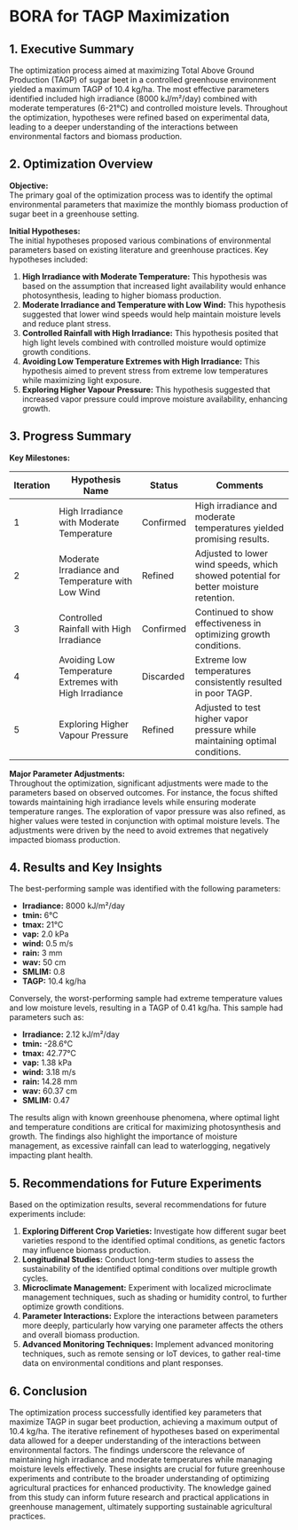 # BORA for TAGP Maximization 

## 1. Executive Summary

The optimization process aimed at maximizing Total Above Ground Production (TAGP) of sugar beet in a controlled greenhouse environment yielded a maximum TAGP of 10.4 kg/ha. The most effective parameters identified included high irradiance (8000 kJ/m²/day) combined with moderate temperatures (6-21°C) and controlled moisture levels. Throughout the optimization, hypotheses were refined based on experimental data, leading to a deeper understanding of the interactions between environmental factors and biomass production.

## 2. Optimization Overview

**Objective:**  
The primary goal of the optimization process was to identify the optimal environmental parameters that maximize the monthly biomass production of sugar beet in a greenhouse setting.

**Initial Hypotheses:**  
The initial hypotheses proposed various combinations of environmental parameters based on existing literature and greenhouse practices. Key hypotheses included:

1. **High Irradiance with Moderate Temperature:** This hypothesis was based on the assumption that increased light availability would enhance photosynthesis, leading to higher biomass production.
2. **Moderate Irradiance and Temperature with Low Wind:** This hypothesis suggested that lower wind speeds would help maintain moisture levels and reduce plant stress.
3. **Controlled Rainfall with High Irradiance:** This hypothesis posited that high light levels combined with controlled moisture would optimize growth conditions.
4. **Avoiding Low Temperature Extremes with High Irradiance:** This hypothesis aimed to prevent stress from extreme low temperatures while maximizing light exposure.
5. **Exploring Higher Vapour Pressure:** This hypothesis suggested that increased vapor pressure could improve moisture availability, enhancing growth.

## 3. Progress Summary

**Key Milestones:**

| Iteration | Hypothesis Name                                   | Status         | Comments                                                                                     |
|-----------|---------------------------------------------------|----------------|----------------------------------------------------------------------------------------------|
| 1         | High Irradiance with Moderate Temperature          | Confirmed      | High irradiance and moderate temperatures yielded promising results.                        |
| 2         | Moderate Irradiance and Temperature with Low Wind  | Refined        | Adjusted to lower wind speeds, which showed potential for better moisture retention.        |
| 3         | Controlled Rainfall with High Irradiance           | Confirmed      | Continued to show effectiveness in optimizing growth conditions.                            |
| 4         | Avoiding Low Temperature Extremes with High Irradiance | Discarded   | Extreme low temperatures consistently resulted in poor TAGP.                                |
| 5         | Exploring Higher Vapour Pressure                    | Refined        | Adjusted to test higher vapor pressure while maintaining optimal conditions.                |

**Major Parameter Adjustments:**  
Throughout the optimization, significant adjustments were made to the parameters based on observed outcomes. For instance, the focus shifted towards maintaining high irradiance levels while ensuring moderate temperature ranges. The exploration of vapor pressure was also refined, as higher values were tested in conjunction with optimal moisture levels. The adjustments were driven by the need to avoid extremes that negatively impacted biomass production.

## 4. Results and Key Insights

The best-performing sample was identified with the following parameters:

- **Irradiance:** 8000 kJ/m²/day
- **tmin:** 6°C
- **tmax:** 21°C
- **vap:** 2.0 kPa
- **wind:** 0.5 m/s
- **rain:** 3 mm
- **wav:** 50 cm
- **SMLIM:** 0.8
- **TAGP:** 10.4 kg/ha

Conversely, the worst-performing sample had extreme temperature values and low moisture levels, resulting in a TAGP of 0.41 kg/ha. This sample had parameters such as:

- **Irradiance:** 2.12 kJ/m²/day
- **tmin:** -28.6°C
- **tmax:** 42.77°C
- **vap:** 1.38 kPa
- **wind:** 3.18 m/s
- **rain:** 14.28 mm
- **wav:** 60.37 cm
- **SMLIM:** 0.47

The results align with known greenhouse phenomena, where optimal light and temperature conditions are critical for maximizing photosynthesis and growth. The findings also highlight the importance of moisture management, as excessive rainfall can lead to waterlogging, negatively impacting plant health.

## 5. Recommendations for Future Experiments

Based on the optimization results, several recommendations for future experiments include:

1. **Exploring Different Crop Varieties:** Investigate how different sugar beet varieties respond to the identified optimal conditions, as genetic factors may influence biomass production.
2. **Longitudinal Studies:** Conduct long-term studies to assess the sustainability of the identified optimal conditions over multiple growth cycles.
3. **Microclimate Management:** Experiment with localized microclimate management techniques, such as shading or humidity control, to further optimize growth conditions.
4. **Parameter Interactions:** Explore the interactions between parameters more deeply, particularly how varying one parameter affects the others and overall biomass production.
5. **Advanced Monitoring Techniques:** Implement advanced monitoring techniques, such as remote sensing or IoT devices, to gather real-time data on environmental conditions and plant responses.

## 6. Conclusion

The optimization process successfully identified key parameters that maximize TAGP in sugar beet production, achieving a maximum output of 10.4 kg/ha. The iterative refinement of hypotheses based on experimental data allowed for a deeper understanding of the interactions between environmental factors. The findings underscore the relevance of maintaining high irradiance and moderate temperatures while managing moisture levels effectively. These insights are crucial for future greenhouse experiments and contribute to the broader understanding of optimizing agricultural practices for enhanced productivity. The knowledge gained from this study can inform future research and practical applications in greenhouse management, ultimately supporting sustainable agricultural practices.